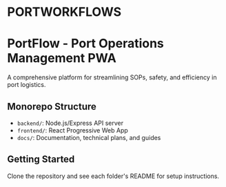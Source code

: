 # PORTWORKFLOWS

# PortFlow - Port Operations Management PWA

A comprehensive platform for streamlining SOPs, safety, and efficiency in port logistics.

## Monorepo Structure

- `backend/`: Node.js/Express API server
- `frontend/`: React Progressive Web App
- `docs/`: Documentation, technical plans, and guides

## Getting Started

Clone the repository and see each folder's README for setup instructions.
